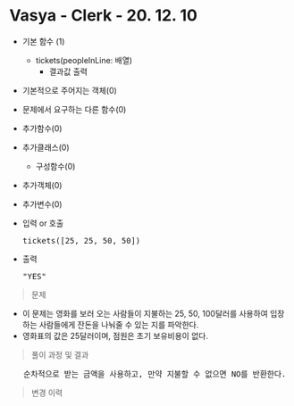 # Vasya - Clerk - 20. 12. 10

- 기본 함수 (1)
  - tickets(peopleInLine: 배열)
    - 결과값 출력
- 기본적으로 주어지는 객체(0)
- 문제에서 요구하는 다른 함수(0)
- 추가함수(0)
- 추가클래스(0)
  - 구성함수(0)
- 추가객체(0)
- 추가변수(0)

- 입력 or 호출
  <pre>tickets([25, 25, 50, 50])</pre>
 
- 출력
  <pre>"YES"</pre>

> 문제
  - 이 문제는 영화를 보러 오는 사람들이 지불하는 25, 50, 100달러를 사용하여 입장하는 사람들에게 잔돈을 나눠줄 수 있는 지를 파악한다.
  - 영화표의 값은 25달러이며, 점원은 초기 보유비용이 없다.

> 풀이 과정 및 결과
<pre>
   순차적으로 받는 금액을 사용하고, 만약 지불할 수 없으면 NO를 반환한다.
</pre>

>변경 이력
<pre>
</pre>